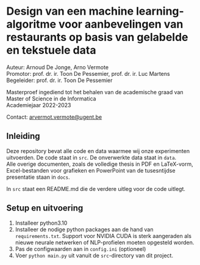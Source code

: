 # Design van een machine learning-algoritme voor aanbevelingen van restaurants op basis van gelabelde en tekstuele data
Auteur: Arnoud De Jonge, Arno Vermote\
Promotor: prof. dr. ir. Toon De Pessemier, prof. dr. ir. Luc Martens\
Begeleider: prof. dr. ir. Toon De Pessemier

Masterproef ingediend tot het behalen van de academische graad van Master of Science in de Informatica\
Academiejaar 2022-2023

Contact: [arvermot.vermote@ugent.be](mailto:arvermot.vermote@ugent.be)

## Inleiding
Deze repository bevat alle code en data waarmee wij onze experimenten uitvoerden. De code staat in `src`. De onverwerkte data staat in `data`.\
Alle overige documenten, zoals de volledige thesis in PDF en LaTeX-vorm, Excel-bestanden voor grafieken en PowerPoint van de tusesntijdse presentatie staan in `docs`.

In `src` staat een README.md die de verdere uitleg voor de code uitlegt.

## Setup en uitvoering
1. Installeer python3.10
2. Installeer de nodige python packages aan de hand van `requirements.txt`. Support voor NVIDIA CUDA is sterk aangeraden als nieuwe neurale netwerken of NLP-profielen moeten opgesteld worden.
3. Pas de configwaarden aan in `config.ini` (optioneel)
4. Voer `python main.py` uit vanuit de `src`-directory van dit project.
